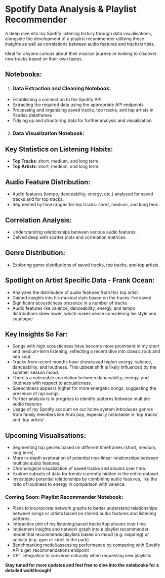 # Spotify Data Analysis & Playlist Recommender

A deep dive into my Spotify listening history through data visualisations, alongside the development of a playlist recommender utilising these insights as well as correlations between audio features and tracks/artists. 

Ideal for anyone curious about their musical journey or looking to discover new tracks based on their own tastes.

## Notebooks:

1. ### Data Extraction and Cleaning Notebook:
- Establishing a connection to the Spotify API
- Extracting the required data using the appropriate API endpoints
- Processing and organizing saved tracks, top tracks, and top artists in Pandas dataframes
- Tidying up and structuring data for further analysis and visualisation
  
2. ### Data Visualization Notebook:
## Key Statistics on Listening Habits:
- **Top Tracks**: short, medium, and long term.
- **Top Artists**: short, medium, and long term.

## Audio Feature Distribution:
- Audio features (tempo, danceability, energy, etc.) analysed for saved tracks and for top tracks.
- Segmented by time ranges for top tracks: short, medium, and long term.
  
## Correlation Analysis:
- Understanding relationships between various audio features.
- Delved deep with scatter plots and correlation matrices.
  
## Genre Distribution: 
- Exploring genre distributions of saved tracks,  top tracks, and top artists.

## Spotlight on Artist Specific Data - Frank Ocean:
- Analyzed the distribution of audio features from this top artist.
- Gained insights into his musical style based on the tracks I've saved
- Significant acousticness presence in a number of tracks
- Audio features like valence, danceability, energy, and tempo distributions skew  lower, which makes sense considering his style and catalogue
  
## Key Insights So Far:

- Songs with high acousticness have become more prominent in my short and medium-term listening, reflecting a recent dive into classic rock and neo soul.
- Tracks from recent months have showcased higher energy, valence, danceability, and loudness. This upbeat shift is likely influenced by the summer season mood.
- There's a noticeable correlation between danceability, energy, and loudness with respect to acousticness.
- Speechiness appears higher for more energetic songs, suggesting the presence of rap songs.
- Further analysis is in progress to identify patterns between multiple audio features
- Usage of my Spotify account  on our home system introduces genres from family members like Arab pop, especially noticeable in 'top tracks' and 'top artists'

## Upcoming Visualisations:

- Segmenting top genres based on different timeframes (short, medium, long term).
- More in-depth exploration of potential non-linear relationships between multiple audio features.
- Chronological visualization of saved tracks and albums over time.
- Explore subsets of data for trends currently hidden in the entire dataset.
- Investigate potential relationships by combining audio features, like the ratio of loudness to energy in comparison with valence.

### Coming Soon: Playlist Recommender Notebook:
- Plans to incorporate network graphs to better understand relationships between songs or artists based on shared audio features and listening patterns.
- Interactive plot of my listening/saved tracks/top albums over time
- Implement insights and network graph into a playlist recommender model that recommends  playlists based on mood (e.g. inspiring) or activity (e.g. gym or stroll in the park)
- Benchmarking model/assessing performance by comparing with Spotify API's get_recommendations endpoint
- GPT integration to converse naturally when requesting new playlists

**Stay tuned for more updates and feel free to dive into the notebooks for a detailed walkthrough!**
